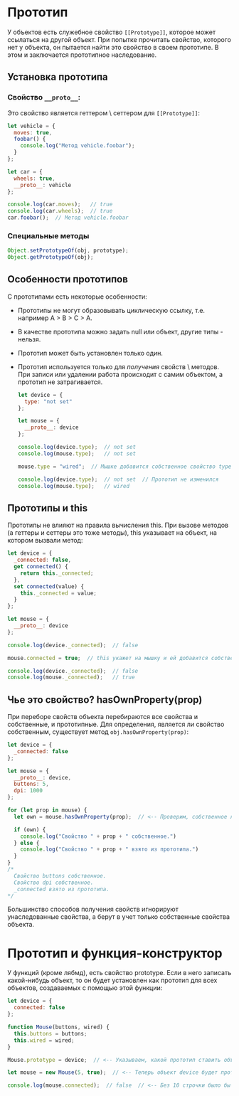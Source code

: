 # Прототип

У объектов есть служебное свойство `[[Prototype]]`, которое может ссылаться на другой объект. При попытке прочитать свойство, которого нет у объекта, он пытается найти это свойство в своем прототипе. В этом и заключается прототипное наследование.

## Установка прототипа

### Свойство `__proto__`:

Это свойство является геттером \ сеттером для `[[Prototype]]`:

```javascript
let vehicle = {
  moves: true,
  foobar() {
    console.log("Метод vehicle.foobar");
  }
};

let car = {
  wheels: true,
  __proto__: vehicle
};

console.log(car.moves);   // true
console.log(car.wheels);  // true
car.foobar();  // Метод vehicle.foobar
```

### Специальные методы

```javascript
Object.setPrototypeOf(obj, prototype);
Object.getPrototypeOf(obj);
```

## Особенности прототипов

С прототипами есть некоторые особенности:

* Прототипы не могут образовывать циклическую ссылку, т.е. например A > B > C > A.

* В качестве прототипа можно задать null или объект, другие типы - нельзя.

* Прототип может быть установлен только один.

* Прототип используется только для *получения* свойств \ методов. При записи или удалении работа происходит с самим объектом, а прототип не затрагивается.

  ```javascript
  let device = {
    type: "not set"
  };
  
  let mouse = {
    __proto__: device
  };
  
  console.log(device.type);  // not set
  console.log(mouse.type);   // not set
  
  mouse.type = "wired";  // Мышке добавится собственное свойство type
  
  console.log(device.type);  // not set  // Прототип не изменился
  console.log(mouse.type);   // wired
  ```

## Прототипы и this

Прототипы не влияют на правила вычисления this. При вызове методов (а геттеры и сеттеры это тоже методы), this указывает на объект, на котором вызвали метод:

```javascript
let device = {
  _connected: false,
  get connected() {
    return this._connected;
  },
  set connected(value) {
    this._connected = value;
  }
};

let mouse = {
  __proto__: device
};

console.log(device._connected);  // false

mouse.connected = true;  // this укажет на мышку и ей добавится собственное свойство _connected

console.log(device._connected);  // false
console.log(mouse._connected);   // true
```

## Чье это свойство? hasOwnProperty(prop)

При переборе свойств объекта перебираются все свойства и собственные, и прототипные. Для определения, является ли свойство собственным, существует метод `obj.hasOwnProperty(prop)`:

```javascript
let device = {
  _connected: false
};

let mouse = {
  __proto__: device,
  buttons: 5,
  dpi: 1000
};

for (let prop in mouse) {
  let own = mouse.hasOwnProperty(prop);  // <-- Проверим, собственное ли это свойство

  if (own) {
    console.log("Свойство " + prop + " собственное.")
  } else {
    console.log("Свойство " + prop + " взято из прототипа.")
  }
}
/*
  Свойство buttons собственное.
  Свойство dpi собственное.
  _connected взято из прототипа.
*/
```

Большинство способов получения свойств игнорируют унаследованные свойства, а берут в учет только собственные свойства объекта.

# Прототип и функция-конструктор

У функций (кроме лябмд), есть свойство prototype. Если в него записать какой-нибудь объект, то он будет установлен как прототип для всех объектов, создаваемых с помощью этой функции:

```javascript
let device = {
  connected: false
};

function Mouse(buttons, wired) {
  this.buttons = buttons;
  this.wired = wired;
}

Mouse.prototype = device;  // <-- Указываем, какой прототип ставить объектам, созданным через Mouse

let mouse = new Mouse(5, true);  // <-- Теперь объект device будет прототипом объекта mouse

console.log(mouse.connected);  // false  // <-- Без 10 строчки было бы undefined
```

